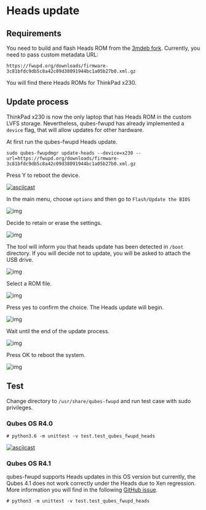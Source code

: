 # Heads update

## Requirements

You need to build and flash Heads ROM from the
[3mdeb fork](https://github.com/3mdeb/heads/tree/qubes-fwupd).
Currently, you need to pass custom metadata URL:

```
https://fwupd.org/downloads/firmware-3c81bfdc9db5c8a42c09d38091944bc1a05b27b0.xml.gz
```

You will find there Heads ROMs for ThinkPad x230.

## Update process

ThinkPad x230 is now the only laptop that has Heads ROM in the custom LVFS
storage. Nevertheless, qubes-fwupd has already implemented a `device` flag, that
will allow updates for other hardware.

At first run the qubes-fwupd Heads update.

```
sudo qubes-fwupdmgr update-heads --device=x230 --url=https://fwupd.org/downloads/firmware-3c81bfdc9db5c8a42c09d38091944bc1a05b27b0.xml.gz
```

Press Y to reboot the device.

[![asciicast](https://asciinema.org/a/RVXLOe2CkHtkYqjJumsy0Hw5d.svg)](https://asciinema.org/a/RVXLOe2CkHtkYqjJumsy0Hw5d)

In the main menu, choose `options` and then go to `Flash/Update the BIOS`

![img](img/heads_options.jpg)

Decide to retain or erase the settings.

![img](img/heads_firmware_managment_menu.jpg)

The tool will inform you that heads update has been detected in `/boot`
directory. If you will decide not to update, you will be asked to attach the
USB drive.

![img](img/heads_detected.jpg)

Select a ROM file.

![img](img/heads_selecting_rom.jpg)

Press yes to confirm the choice. The Heads update will begin.


![img](img/heads_flash_rom.jpg)

Wait until the end of the update process.

![img](img/heads_update_process.jpg)

Press OK to reboot the system.

![img](img/heads_success.jpg)

## Test

Change directory to `/usr/share/qubes-fwupd` and run test case with sudo
privileges.

### Qubes OS R4.0

```
# python3.6 -m unittest -v test.test_qubes_fwupd_heads
```

[![asciicast](https://asciinema.org/a/oZnmBN6hUcXBebb1buzBeT6oT.svg)](https://asciinema.org/a/oZnmBN6hUcXBebb1buzBeT6oT)


### Qubes OS R4.1

qubes-fwupd supports Heads updates in this OS version but currently, the Qubes
4.1 does not work correctly under the Heads due to Xen regression. More
information you will find in the following
[GitHub issue](https://github.com/osresearch/heads/issues/789).

```
# python3 -m unittest -v test.test_qubes_fwupd_heads
```
